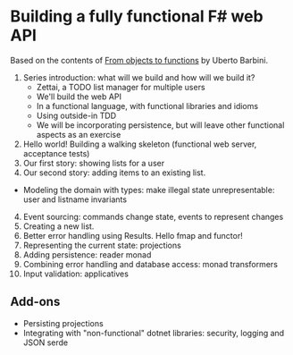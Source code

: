 # Building a fully functional F# web API

Based on the contents of [From objects to functions](https://pragprog.com/titles/uboop/from-objects-to-functions/) by Uberto Barbini.

1. Series introduction: what will we build and how will we build it?
    * Zettai, a TODO list manager for multiple users
    * We'll build the web API
    * In a functional language, with functional libraries and idioms
    * Using outside-in TDD
    * We will be incorporating persistence, but will leave other functional aspects as an exercise
2. Hello world! Building a walking skeleton (functional web server, acceptance tests)
3. Our first story: showing lists for a user
3. Our second story: adding items to an existing list. 
 * Modeling the domain with types: make illegal state unrepresentable: user and listname invariants
4. Event sourcing: commands change state, events to represent changes
5. Creating a new list. 
6. Better error handling using Results. Hello fmap and functor!
7. Representing the current state: projections
8. Adding persistence: reader monad
9. Combining error handling and database access: monad transformers
10. Input validation: applicatives

## Add-ons

* Persisting projections
* Integrating with "non-functional" dotnet libraries: security, logging and JSON serde